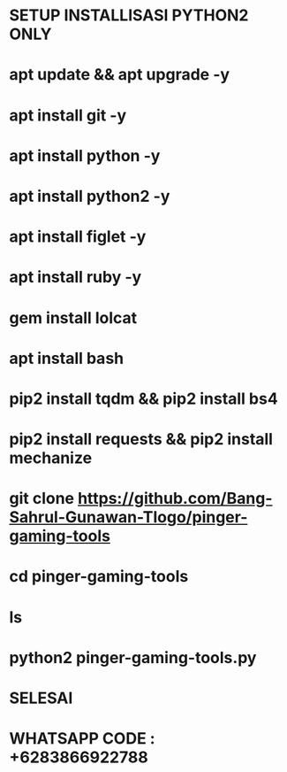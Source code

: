 # SETUP INSTALLISASI PYTHON2 ONLY
# apt update && apt upgrade -y
# apt install git -y
# apt install python -y
# apt install python2 -y
# apt install figlet -y
# apt install ruby -y 
# gem install lolcat
# apt install bash
# pip2 install tqdm && pip2 install bs4
# pip2 install requests && pip2 install mechanize
# git clone https://github.com/Bang-Sahrul-Gunawan-Tlogo/pinger-gaming-tools
# cd pinger-gaming-tools
# ls
# python2 pinger-gaming-tools.py
# SELESAI
# WHATSAPP CODE : +6283866922788
